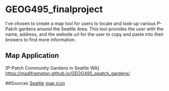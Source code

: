 # GEOG495_finalproject
I've chosen to create a map tool for users to locate and look-up various P-Patch gardens around the Seattle Area. This tool provides the user with the name, address, and the website url for the user to copy and paste into their browers to find more information. 

## Map Application
[P-Patch Community Gardens in Seattle WA] https://madiframpton.github.io/GEOG495_ppatch_gardens/

##Sources
[Seattle](https://data-seattlecitygis.opendata.arcgis.com/)
[map icon](https://www.flaticon.com/free-icons/my-maps?gclsrc=aw.ds&&gclid=CjwKCAiA78aNBhAlEiwA7B76px1C-ZjF9wco7o1TmMehbxwrutf6jjiJKNPHXckKLULNNJlSUmh26xoCI5MQAvD_BwE)
